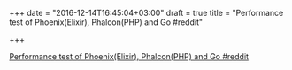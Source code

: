 +++
date = "2016-12-14T16:45:04+03:00"
draft = true
title = "Performance test of Phoenix(Elixir), Phalcon(PHP) and Go  #reddit"

+++

<p><a href="https://t.co/mfyJiylWaM">Performance test of Phoenix(Elixir), Phalcon(PHP) and Go  #reddit</a></p>
